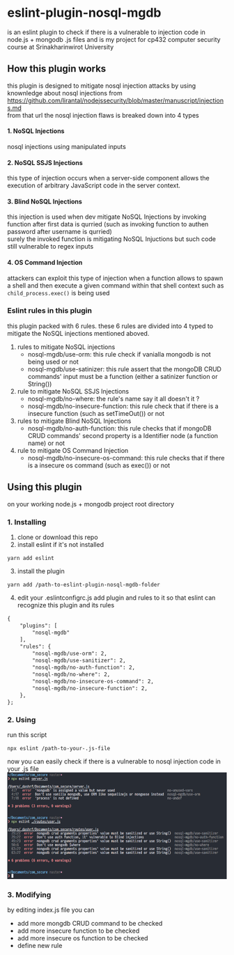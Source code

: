 # eslint-plugin-nosql-mgdb
is an eslint plugin to check if there is a vulnerable to injection code in node.js + mongodb .js files
and is my project for cp432 computer security course at Srinakharinwirot University

## How this plugin works 
this plugin is designed to mitigate nosql injection attacks by using knownledge about nosql injections from  https://github.com/lirantal/nodejssecurity/blob/master/manuscript/injections.md  
from that url the nosql injection flaws is breaked down into 4 types
#### 1. NoSQL Injections
nosql injections using manipulated inputs 
#### 2. NoSQL SSJS Injections
this type of injection occurs when a server-side component allows the execution of arbitrary JavaScript code in the server context.
#### 3. Blind NoSQL Injections
this injection is used when dev mitigate NoSQL Injections by invoking function after first data is qurried (such as invoking function to authen password after username is qurried)  
surely the invoked function is mitigating NoSQL Injuctions but such code still vulnerable to regex inputs
#### 4. OS Command Injection
attackers can exploit this type of injection when a function allows to spawn a shell and then execute a given command within that shell context such as ```child_process.exec()``` is being used

### Eslint rules in this plugin
this plugin packed with 6 rules. these 6 rules are divided into 4 typed to mitigate the NoSQL injections mentioned aboved.
1. rules to mitigate NoSQL injections  
   * nosql-mgdb/use-orm: this rule check if vanialla mongodb is not being used or not
   * nosql-mgdb/use-satinizer: this rule assert that the mongoDB CRUD commands' input must be a function (either a satinizer function or String())
2. rule to mitigate NoSQL SSJS Injections
   * nosql-mgdb/no-where: the rule's name say it all doesn't it ?
   * nosql-mgdb/no-insecure-function: this rule check that if there is a insecure function (such as setTimeOut()) or not 
3. rules to mitigate Blind NoSQL Injections
   * nosql-mgdb/no-auth-function: this rule checks that if mongoDB CRUD commands' second property is a Identifier node (a function name) or not
4. rule to mitigate OS Command Injection
   * nosql-mgdb/no-insecure-os-command: this rule checks that if there is a insecure os command (such as exec()) or not 

## Using this plugin
on your working node.js + mongodb project root directory
### 1. Installing 
1. clone or download this repo
2. install eslint if it's not installed
```https://github.com/dashrf-ktsn/eslint-plugin-nosql-mgdb/pulls
yarn add eslint
```
3. install the plugin 
```
yarn add /path-to-eslint-plugin-nosql-mgdb-folder
```
4. edit your .eslintconfigrc.js add plugin and rules to it so that eslint can recognize this plugin and its rules
```
{
    "plugins": [
        "nosql-mgdb"
    ],
    "rules": {
        "nosql-mgdb/use-orm": 2,
        "nosql-mgdb/use-sanitizer": 2,
        "nosql-mgdb/no-auth-function": 2,
        "nosql-mgdb/no-where": 2,
        "nosql-mgdb/no-insecure-os-command": 2,
        "nosql-mgdb/no-insecure-function": 2,
    },
};
```
### 2. Using
run this script
```
npx eslint /path-to-your-.js-file
```
now you can easily check if there is a vulnerable to nosql injection code in your .js file 
![exampleResults](/imgs/exampleResults.png)

### 3. Modifying
by editing index.js file you can
* add more mongdb CRUD command to be checked
* add more insecure function to be checked
* add more insecure os function to be checked
* define new rule
